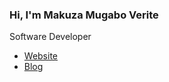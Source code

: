
### Hi, I'm Makuza Mugabo Verite
Software Developer

- [Website](https://veritem.me) 
- [Blog](https://codekin.tech)
